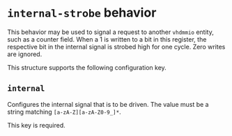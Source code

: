 # `internal-strobe` behavior

This behavior may be used to signal a request to another `vhdmmio`
entity, such as a counter field. When a 1 is written to a bit in this
register, the respective bit in the internal signal is strobed high for one
cycle. Zero writes are ignored.

This structure supports the following configuration key.

## `internal`

Configures the internal signal that is to be driven. The value
must be a string matching `[a-zA-Z][a-zA-Z0-9_]*`.

This key is required.